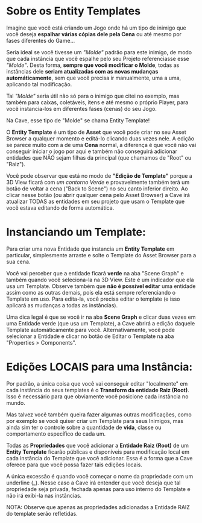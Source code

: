 # Sobre os Entity Templates
Imagine que você está criando um Jogo onde há um tipo de inimigo que você deseja **espalhar várias cópias dele pela Cena** ou até mesmo por fases diferentes do Game...

Seria ideal se você tivesse um _"Molde"_ padrão para este inimigo, de modo que cada instância que você espalhe pelo seu Projeto referenciasse esse _"Molde"_. Desta forma, **sempre que você modificar o Molde**, todas as instâncias dele **seriam atualizadas com as novas mudanças automáticamente**, sem que você precisa ir manualmente, uma a uma, aplicando tal modificação.

Tal _"Molde"_ seria útil não só para o inimigo que citei no exemplo, mas também para caixas, coletáveis, itens e até mesmo o próprio Player, para você instancia-los em diferentes fases (cenas) do seu Jogo.

<div class="green">
Na Cave, esse tipo de "Molde" se chama Entity Template!
</div>

O **Entity Template** é um tipo de **Asset** que você pode criar no seu Asset Browser a qualquer momento e editá-lo clicando duas vezes nele. A edição se parece muito com a de uma **Cena** normal, a diferença é que você não vai conseguir iniciar o jogo por aqui e também não conseguirá adicionar entidades que NÃO sejam filhas da principal (que chamamos de "Root" ou "Raiz").

Você pode observar que está no modo de **"Edição de Template"** porque a 3D View ficará com _um contorno Verde_ e provavelmente também terá um botão de voltar a cena ("Back to Scene") no seu canto inferior direito. Ao clicar nesse botão (ou abrir qualquer cena pelo Asset Browser) a Cave irá atualizar TODAS as entidades em seu projeto que usam o Template que você estava editando de forma automática.

# Instanciando um Template:
Para criar uma nova Entidade que instancia um **Entity Template** em particular, simplesmente arraste e solte o Template do Asset Browser para a sua cena.

Você vai perceber que a entidade ficará **verde** na aba "Scene Graph" e também quando você seleciona-la na 3D View. Este é um indicador que ela usa um Template. Observe também que **não é possível editar** uma entidade assim como as outras demais, pois ela está sempre referenciando o Template em uso. Para edita-la, você precisa editar o template (e isso aplicará as mudanças a todas as instâncias).

Uma dica legal é que se você ir na aba **Scene Graph** e clicar duas vezes em uma Entidade verde (que usa um Template), a Cave abrirá a edição daquele Template automáticamente para você. Alternativamente, você pode selecionar a Entidade e clicar no botão de Editar o Template na aba "Properties > Components".

# Edições LOCAIS para uma Instância:
Por padrão, a única coisa que você vai conseguir editar "localmente" em cada instância do seus templates é o **Transform da entidade Raiz (Root)**. Isso é necessário para que obviamente você posicione cada instância no mundo.

Mas talvez você também queira fazer algumas outras modificações, como por exemplo se você quiser criar um Template para seus Inimigos, mas ainda sim ter o controle sobre a quantidade de **vida**, classe ou comportamento específico de cada um.

Todas as **Propriedades** que você adicionar a **Entidade Raiz (Root)** de um **Entity Template** ficarão públicas e disponíveis para modificação local em cada instância do Template que você adicionar. Essa é a forma que a Cave oferece para que você possa fazer tais edições locais.

A única excessão é quando você começar o nome da propriedade com um underline (_). Nesse caso a Cave irá entender que você deseja que tal propriedade seja privada, fechada apenas para uso interno do Template e não irá exibi-la nas instâncias.

<div class="red">
NOTA: Observe que apenas as propriedades adicionadas a Entidade RAIZ do template serão refletidas.
</div>